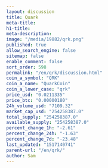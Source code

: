 ```yaml
---
layout: discussion
title: Quark
meta-title: 
h1-title: 
meta-description: 
image: "/media/19882/qrk.png"
published: true
allow_search_engine: false
sitemap: false
enable_comment: false
sort_order: 598
permalink: "/en/qrk/discussion.html"
coin_a_symbol: "QRK"
coin_a_name: "QuarkCoin"
coin_a_lower_case: "qrk"
price_usd: "0.0211335"
price_btc: "0.00000180"
24h_volume_usd: "7109.32"
market_cap_usd: "254258387.0"
total_supply: "254258387.0"
available_supply: "254258387.0"
percent_change_1h: "-2.61"
percent_change_24h: "-1.63"
percent_change_7d: "-23.48"
last_updated: "1517140741"
parent-url: "/en/qrk/"
author: Sam
---
```


